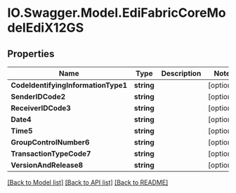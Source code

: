 # IO.Swagger.Model.EdiFabricCoreModelEdiX12GS
## Properties

Name | Type | Description | Notes
------------ | ------------- | ------------- | -------------
**CodeIdentifyingInformationType1** | **string** |  | [optional] 
**SenderIDCode2** | **string** |  | [optional] 
**ReceiverIDCode3** | **string** |  | [optional] 
**Date4** | **string** |  | [optional] 
**Time5** | **string** |  | [optional] 
**GroupControlNumber6** | **string** |  | [optional] 
**TransactionTypeCode7** | **string** |  | [optional] 
**VersionAndRelease8** | **string** |  | [optional] 

[[Back to Model list]](../README.md#documentation-for-models) [[Back to API list]](../README.md#documentation-for-api-endpoints) [[Back to README]](../README.md)

